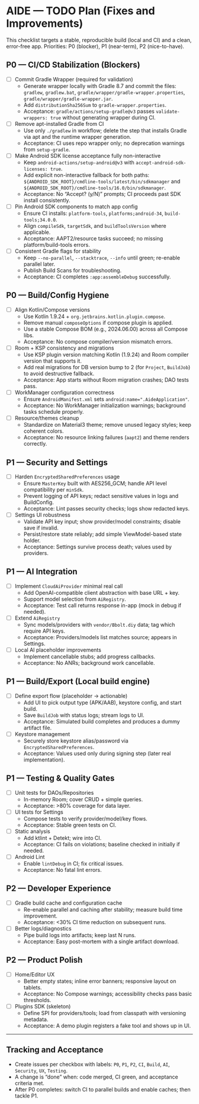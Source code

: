 # AIDE — TODO Plan (Fixes and Improvements)

This checklist targets a stable, reproducible build (local and CI) and a clean, error-free app. Priorities: P0 (blocker), P1 (near-term), P2 (nice-to-have).

## P0 — CI/CD Stabilization (Blockers)
- [ ] Commit Gradle Wrapper (required for validation)
  - Generate wrapper locally with Gradle 8.7 and commit the files: `gradlew`, `gradlew.bat`, `gradle/wrapper/gradle-wrapper.properties`, `gradle/wrapper/gradle-wrapper.jar`.
  - Add `distributionSha256Sum` to `gradle-wrapper.properties`.
  - Acceptance: `gradle/actions/setup-gradle@v3` passes `validate-wrappers: true` without generating wrapper during CI.
- [ ] Remove apt-installed Gradle from CI
  - Use only `./gradlew` in workflow; delete the step that installs Gradle via apt and the runtime wrapper generation.
  - Acceptance: CI uses repo wrapper only; no deprecation warnings from `setup-gradle`.
- [ ] Make Android SDK license acceptance fully non-interactive
  - Keep `android-actions/setup-android@v3` with `accept-android-sdk-licenses: true`.
  - Add explicit non-interactive fallback for both paths: `${ANDROID_SDK_ROOT}/cmdline-tools/latest/bin/sdkmanager` and `${ANDROID_SDK_ROOT}/cmdline-tools/16.0/bin/sdkmanager`.
  - Acceptance: No “Accept? (y/N)” prompts; CI proceeds past SDK install consistently.
- [ ] Pin Android SDK components to match app config
  - Ensure CI installs: `platform-tools`, `platforms;android-34`, `build-tools;34.0.0`.
  - Align `compileSdk`, `targetSdk`, and `buildToolsVersion` where applicable.
  - Acceptance: AAPT2/resource tasks succeed; no missing platform/build-tools errors.
- [ ] Consistent Gradle flags for stability
  - Keep `--no-parallel`, `--stacktrace`, `--info` until green; re-enable parallel later.
  - Publish Build Scans for troubleshooting.
  - Acceptance: CI completes `:app:assembleDebug` successfully.

## P0 — Build/Config Hygiene
- [ ] Align Kotlin/Compose versions
  - Use Kotlin 1.9.24 + `org.jetbrains.kotlin.plugin.compose`.
  - Remove manual `composeOptions` if compose plugin is applied.
  - Use a stable Compose BOM (e.g., 2024.06.00) across all Compose libs.
  - Acceptance: No compose compiler/version mismatch errors.
- [ ] Room + KSP consistency and migrations
  - Use KSP plugin version matching Kotlin (1.9.24) and Room compiler version that supports it.
  - Add real migrations for DB version bump to 2 (for `Project`, `BuildJob`) to avoid destructive fallback.
  - Acceptance: App starts without Room migration crashes; DAO tests pass.
- [ ] WorkManager configuration correctness
  - Ensure `AndroidManifest.xml` sets `android:name=".AideApplication"`.
  - Acceptance: No WorkManager initialization warnings; background tasks schedule properly.
- [ ] Resource/themes cleanup
  - Standardize on Material3 theme; remove unused legacy styles; keep coherent colors.
  - Acceptance: No resource linking failures (`aapt2`) and theme renders correctly.

## P1 — Security and Settings
- [ ] Harden `EncryptedSharedPreferences` usage
  - Ensure `MasterKey` built with AES256_GCM; handle API level compatibility per `minSdk`.
  - Prevent logging of API keys; redact sensitive values in logs and BuildConfig.
  - Acceptance: Lint passes security checks; logs show redacted keys.
- [ ] Settings UI robustness
  - Validate API key input; show provider/model constraints; disable save if invalid.
  - Persist/restore state reliably; add simple ViewModel-based state holder.
  - Acceptance: Settings survive process death; values used by providers.

## P1 — AI Integration
- [ ] Implement `CloudAiProvider` minimal real call
  - Add OpenAI-compatible client abstraction with base URL + key.
  - Support model selection from `AiRegistry`.
  - Acceptance: Test call returns response in-app (mock in debug if needed).
- [ ] Extend `AiRegistry`
  - Sync models/providers with `vendor/Bbolt.diy` data; tag which require API keys.
  - Acceptance: Providers/models list matches source; appears in Settings.
- [ ] Local AI placeholder improvements
  - Implement cancellable stubs; add progress callbacks.
  - Acceptance: No ANRs; background work cancellable.

## P1 — Build/Export (Local build engine)
- [ ] Define export flow (placeholder → actionable)
  - Add UI to pick output type (APK/AAB), keystore config, and start build.
  - Save `BuildJob` with status logs; stream logs to UI.
  - Acceptance: Simulated build completes and produces a dummy artifact file.
- [ ] Keystore management
  - Securely store keystore alias/password via `EncryptedSharedPreferences`.
  - Acceptance: Values used only during signing step (later real implementation).

## P1 — Testing & Quality Gates
- [ ] Unit tests for DAOs/Repositories
  - In-memory Room; cover CRUD + simple queries.
  - Acceptance: >80% coverage for data layer.
- [ ] UI tests for Settings
  - Compose tests to verify provider/model/key flows.
  - Acceptance: Stable green tests on CI.
- [ ] Static analysis
  - Add ktlint + Detekt; wire into CI.
  - Acceptance: CI fails on violations; baseline checked in initially if needed.
- [ ] Android Lint
  - Enable `lintDebug` in CI; fix critical issues.
  - Acceptance: No fatal lint errors.

## P2 — Developer Experience
- [ ] Gradle build cache and configuration cache
  - Re-enable parallel and caching after stability; measure build time improvement.
  - Acceptance: <30% CI time reduction on subsequent runs.
- [ ] Better logs/diagnostics
  - Pipe build logs into artifacts; keep last N runs.
  - Acceptance: Easy post-mortem with a single artifact download.

## P2 — Product Polish
- [ ] Home/Editor UX
  - Better empty states; inline error banners; responsive layout on tablets.
  - Acceptance: No Compose warnings; accessibility checks pass basic thresholds.
- [ ] Plugins SDK (skeleton)
  - Define SPI for providers/tools; load from classpath with versioning metadata.
  - Acceptance: A demo plugin registers a fake tool and shows up in UI.

---

## Tracking and Acceptance
- Create issues per checkbox with labels: `P0`, `P1`, `P2`, `CI`, `Build`, `AI`, `Security`, `UX`, `Testing`.
- A change is “done” when: code merged, CI green, and acceptance criteria met.
- After P0 completes: switch CI to parallel builds and enable caches; then tackle P1.